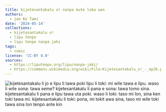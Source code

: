 ```yaml
---
title: kijetesantakalu o! nanpa mute luka wan
authors:
  - jan Ke Tami
date: '2024-05-14'
collections:
  - kijetesantakalu o!
  - lipu tenpo
  - lipu tenpo nanpa jaki
tags:
  - comic
license: 'CC-BY 4.0'
sources:
  - https://liputenpo.org/lipu/nanpa-jaki/
  - https://commons.wikimedia.org/wiki/File:Kijetesantakalu_o!_-_ep26.png
---
```


![kijetesantakalu li jo e lipu li tawa poki lipu li toki: mi wile tawa e lipu. waso li wile sona: tawa seme? kijetesantakalu li pana e sona: tawa tomo sina. kijetesantakalu li pana e lipu tawa uta poki. waso li toki: taso mi lon, sina ken toki tawa mi. kijetesantakalu li toki: pona, mi tokit awa sina, taso mi wile toki tawa sina lon tenpo ante kin](https://upload.wikimedia.org/wikipedia/commons/a/a0/Kijetesantakalu_o%21_-_ep26.png)